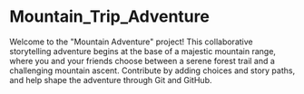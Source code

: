 # Mountain_Trip_Adventure
Welcome to the "Mountain Adventure" project! This collaborative storytelling adventure begins at the base of a majestic mountain range, where you and your friends choose between a serene forest trail and a challenging mountain ascent. Contribute by adding choices and story paths, and help shape the adventure through Git and GitHub.
